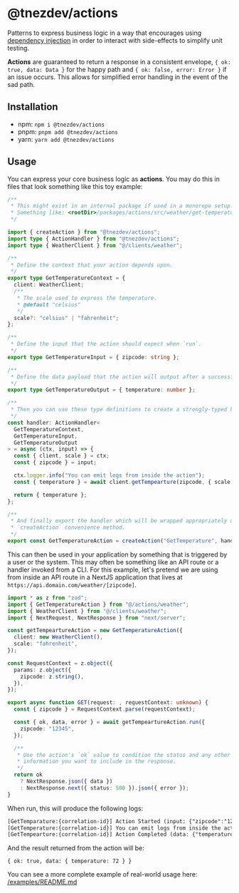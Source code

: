 # @tnezdev/actions

Patterns to express business logic in a way that encourages using [dependency injection](https://en.wikipedia.org/wiki/Dependency_injection#:~:text=In%20software%20engineering%2C%20dependency%20injection,leading%20to%20loosely%20coupled%20programs.) in order to interact with side-effects to simplify unit testing.

**Actions** are guaranteed to return a response in a consistent envelope, `{ ok: true, data: Data }` for the happy path and `{ ok: false, error: Error }` if an issue occurs. This allows for simplified error handling in the event of the sad path.

## Installation

- npm: `npm i @tnezdev/actions`
- pnpm: `pnpm add @tnezdev/actions`
- yarn: `yarn add @tnezdev/actions`

## Usage

You can express your core business logic as **actions**. You may do this in files that look something like this toy example:

```ts
/**
 * This might exist in an internal package if used in a monorepo setup.
 * Something like: <rootDir>/packages/actions/src/weather/get-temperature.ts
 */

import { createAction } from "@tnezdev/actions";
import type { ActionHandler } from "@tnezdev/actions";
import type { WeatherClient } from "@/clients/weather";

/**
 * Define the context that your action depends upon.
 */
export type GetTemperatureContext = {
  client: WeatherClient;
  /**
   * The scale used to express the temperature.
   * @default "celsius"
   */
  scale?: "celsius" | "fahrenheit";
};

/**
 * Define the input that the action should expect when `run`.
 */
export type GetTemperatureInput = { zipcode: string };

/**
 * Define the data payload that the action will output after a successful run.
 */
export type GetTemperatureOutput = { temperature: number };

/**
 * Then you can use these type definitions to create a strongly-typed handler.
 */
const handler: ActionHandler<
  GetTemperatureContext,
  GetTemperatureInput,
  GetTemperatureOutput
> = async (ctx, input) => {
  const { client, scale } = ctx;
  const { zipcode } = input;

  ctx.logger.info("You can emit logs from inside the action");
  const { temperature } = await client.getTempearture(zipcode, { scale });

  return { temperature };
};

/**
 * And finally export the handler which will be wrapped appropriately using the
 * `createAction` convenience method.
 */
export const GetTemperatureAction = createAction("GetTemperature", handler);
```

This can then be used in your application by something that is triggered by a user or the system. This may often be something like an API route or a handler invoked from a CLI. For this example, let's pretend we are using from inside an API route in a NextJS application that lives at `https://api.domain.com/weather/[zipcode]`.

```ts
import * as z from "zod";
import { GetTemperatureAction } from "@/actions/weather";
import { WeatherClient } from "@/clients/weather";
import { NextRequest, NextResponse } from "next/server";

const getTempeartureAction = new GetTemperatureAction({
  client: new WeatherClient(),
  scale: "fahrenheit",
});

const RequestContext = z.object({
  params: z.object({
    zipcode: z.string(),
  }),
});

export async function GET(request: , requestContext: unknown) {
  const { zipcode } = RequestContext.parse(requestContext);

  const { ok, data, error } = await getTempeartureAction.run({
    zipcode: "12345",
  });

  /**
   * Use the action's `ok` value to condition the status and any other
   * information you want to include in the response.
   */
  return ok
    ? NextResponse.json({ data })
    : NextResponse.next({ status: 500 }).json({ error });
}
```

When run, this will produce the following logs:

```txt
[GetTemparature:{correlation-id}] Action Started (input: {"zipcode":"12345"})
[GetTemperature:{correlation-id}] You can emit logs from inside the action
[GetTempearture:{correlation-id}] Action Completed (data: {"temperature":"75˚F"})
```

And the result returned from the action will be:

```
{ ok: true, data: { temperature: 72 } }
```

You can see a more complete example of real-world usage here: [/examples/README.md](/examples/README.md)
